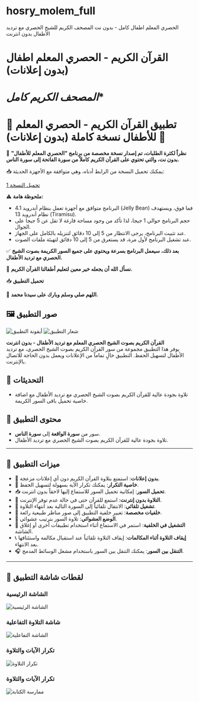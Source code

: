 # hosry_molem_full
الحصري المعلم اطفال كامل  - بدون نت المصحف الكريم للشيخ الحصري مع ترديد الأطفال بدون انترنت


# **القرآن الكريم - الحصري المعلم اطفال (بدون إعلانات)**
# *المصحف الكريم كامل**

# 🌟 تطبيق القرآن الكريم - الحصري المعلم للأطفال نسخة كاملة (بدون إعلانات) 🌟

📖 **نظراً لكثرة الطلبات، تم إصدار نسخة مخصصة من برنامج "الحصري المعلم للأطفال" بدون نت، والتي تحتوي على القرآن الكريم كاملاً من سورة الفاتحة إلى سورة الناس.**

📥 يمكنك تحميل النسخة من الرابط أدناه، وهي متوافقة مع الأجهزة الحديثة:

[تحميل النسخة 1](https://drive.google.com/file/d/1xId9z2leBSxaSCeeiEvUOw8_Y38LxG2A/view?usp=sharing)

⚠️ **ملحوظة هامة:**

- البرنامج متوافق مع أجهزة تعمل بنظام أندرويد 4.1 (Jelly Bean) فما فوق، ويستهدف نظام أندرويد 13 (Tiramisu).
- حجم البرنامج حوالي 1 جيجا، لذا تأكد من وجود مساحة فارغة لا تقل عن 5 جيجا على الجوال.
- عند تثبيت البرنامج، يرجى الانتظار من 5 إلى 10 دقائق لتنزيله بالكامل على الجهاز.
- عند تشغيل البرنامج لأول مرة، قد يستغرق من 5 إلى 10 دقائق لتهيئة ملفات الصوت.
  
✅ **بعد ذلك، سيعمل البرنامج بسرعة ويحتوي على جميع السور الكريمة بصوت الشيخ الحصري مع ترديد الأطفال.**

🌟 **نسأل الله أن يجعله خير معين لتعليم أطفالنا القرآن الكريم.**

📥 **تحميل التطبيق**

📌 **اللهم صلي وسلم وبارك على سيدنا محمد.**



## 🖼️ **صور التطبيق**

![أيقونة التطبيق](https://github.com/user-attachments/assets/39442723-f620-45c3-9f9d-bf5f037af0bd)
![شعار التطبيق](https://github.com/user-attachments/assets/6d35e435-acc6-4c9b-a016-727c964674d7)


**القرآن الكريم بصوت الشيخ الحصري المعلم مع ترديد الأطفال - بدون انترنت**  
يوفر هذا التطبيق مجموعة من سور القرآن الكريم بصوت الشيخ الحصري، مع ترديد الأطفال لتسهيل الحفظ. التطبيق خالٍ تماماً من الإعلانات ويعمل بدون الحاجة للاتصال بالإنترنت.




## 📖 **التحديثات**
- تلاوة بجودة عالية للقرآن الكريم بصوت الشيخ الحصري مع ترديد الأطفال مع اضافة خاصية تحميل باقى السور الكريمة.



## 📖 **محتوى التطبيق**

- سور من **سورة الواقعة** إلى **سورة الناس**.
- تلاوة بجودة عالية للقرآن الكريم بصوت الشيخ الحصري مع ترديد الأطفال.

---

## 🌟 **ميزات التطبيق**

- 🚫 **بدون إعلانات**: استمتع بتلاوة القرآن الكريم دون أي إعلانات مزعجة.
- 🔁 **خاصية التكرار**: يمكنك تكرار الآية بسهولة لتسهيل الحفظ.
- 📥 **تحميل السور**: إمكانية تحميل السور للاستماع إليها لاحقاً بدون انترنت.
- 📶 **التلاوة بدون إنترنت**: استمع للقرآن حتى في حالة عدم توفر الإنترنت.
- 🔄 **تشغيل تلقائي**: الانتقال تلقائياً إلى السورة التالية بعد انتهاء التلاوة.
- 🌄 **خلفيات مخصصة**: تغيير خلفية التطبيق إلى صور مناظر طبيعية رائعة.
- 🔀 **الوضع العشوائي**: تلاوة السور بترتيب عشوائي.
- 📱 **التشغيل في الخلفية**: استمر في الاستماع أثناء استخدام تطبيقات أخرى أو إغلاق الشاشة.
- 📞 **إيقاف التلاوة أثناء المكالمات**: إيقاف التلاوة تلقائياً عند استقبال مكالمة واستئنافها بعد الانتهاء.
- 🎧 **التنقل بين السور**: يمكنك التنقل بين السور باستخدام مشغل الوسائط المدمج.

---

## 📸 **لقطات شاشة التطبيق**

### الشاشة الرئيسية
![الشاشة الرئيسية](https://github.com/user-attachments/assets/4a5e0efa-ecbf-4586-a2d9-574075dc0521)

### شاشة التلاوة التفاعلية
![الشاشة التفاعلية](https://github.com/user-attachments/assets/930000d8-c7d0-4278-ac9a-715c80d4b76f)

### تكرار الآيات والتلاوة
![تكرار التلاوة](https://github.com/user-attachments/assets/1b73b82a-1b07-4749-95a9-d64bfe17c95f)

###  تكرار الآيات والتلاوة
![ممارسة الكتابة](https://github.com/user-attachments/assets/3dec47b1-743f-4a15-b744-370e860ac83a)

